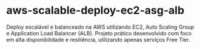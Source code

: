 # aws-scalable-deploy-ec2-asg-alb
Deploy escalável e balanceado na AWS utilizando EC2, Auto Scaling Group e Application Load Balancer (ALB). Projeto prático desenvolvido com foco em alta disponibilidade e resiliência, utilizando apenas serviços Free Tier.
